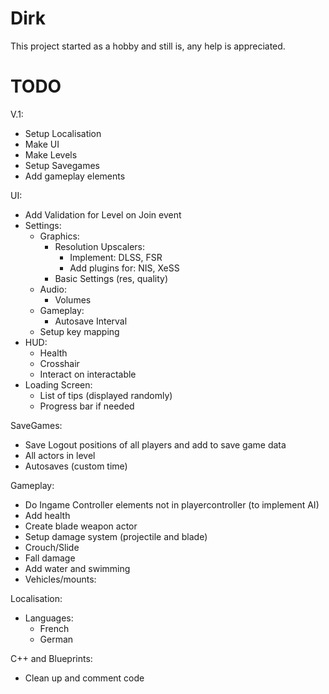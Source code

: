 # Dirk

This project started as a hobby and still is, any help is appreciated.

# TODO

V.1:
- Setup Localisation
- Make UI
- Make Levels
- Setup Savegames
- Add gameplay elements

UI:
- Add Validation for Level on Join event
- Settings:
  - Graphics:
    - Resolution
    Upscalers:
      - Implement: DLSS, FSR
      - Add plugins for: NIS, XeSS
    - Basic Settings (res, quality)
  - Audio:
    - Volumes
  - Gameplay:
    - Autosave Interval
  - Setup key mapping
- HUD:
  - Health
  - Crosshair
  - Interact on interactable
- Loading Screen:
  - List of tips (displayed randomly)
  - Progress bar if needed

SaveGames:
- Save Logout positions of all players and add to save game data
- All actors in level
- Autosaves (custom time)

Gameplay:
- Do Ingame Controller elements not in playercontroller (to implement AI)
- Add health
- Create blade weapon actor
- Setup damage system (projectile and blade)
- Crouch/Slide
- Fall damage
- Add water and swimming
- Vehicles/mounts:

Localisation:
- Languages:
  - French
  - German

C++ and Blueprints:
- Clean up and comment code
